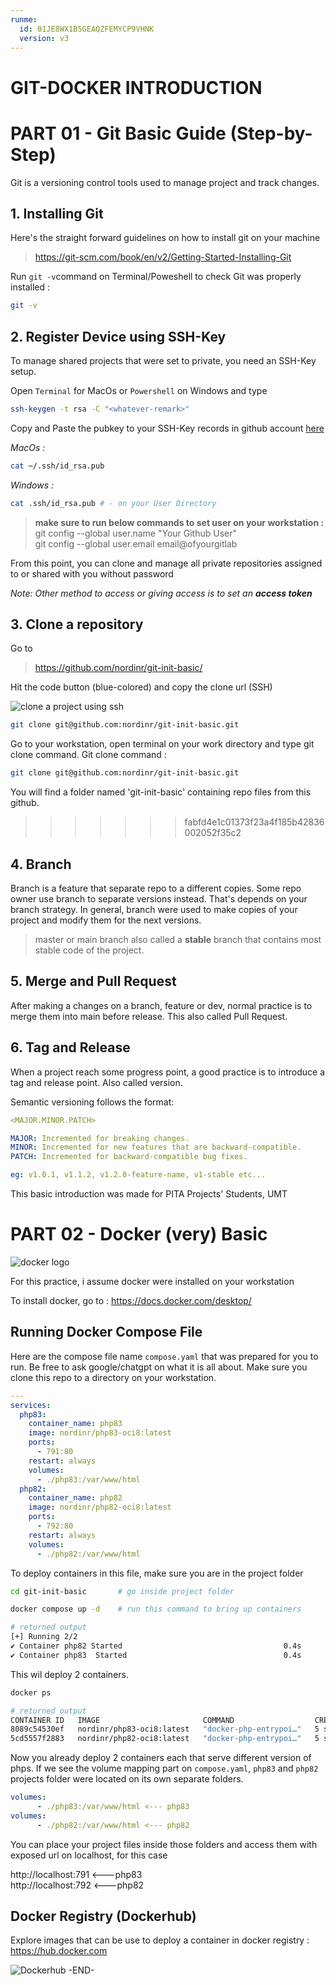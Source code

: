 ```yaml
---
runme:
  id: 01JE8WX1B5GEAQZFEMYCP9VHNK
  version: v3
---
```


# GIT-DOCKER INTRODUCTION

# PART 01 - Git Basic Guide (Step-by-Step)

Git is a versioning control tools used to manage project and track changes.

## 1. Installing Git

Here's the straight forward guidelines on how to install git on your machine

> https://git-scm.com/book/en/v2/Getting-Started-Installing-Git

Run `git -v`command on Terminal/Poweshell to check Git was properly installed :

```bash {"id":"01JE8WPX4SA9MV0HS3E021QYFT"}
git -v
```

## 2. Register Device using SSH-Key

To manage shared projects that were set to private, you need an SSH-Key setup.

Open `Terminal` for MacOs or `Powershell` on Windows and type

```bash {"id":"01JE8WEDR6WKG188FYHZED22FD"}
ssh-keygen -t rsa -C "<whatever-remark>"
```

Copy and Paste the pubkey to your SSH-Key records in github account [here](https://github.com/settings/keys)

_MacOs :_

```bash {"id":"01JE8WEDR6WKG188FYJ257V01Z"}
cat ~/.ssh/id_rsa.pub
```

_Windows :_

```bash {"id":"01JE8WEDR6WKG188FYJ3JE3R8H"}
cat .ssh/id_rsa.pub # - on your User Directory
```

> <b>make sure to run below commands to set user on your workstation : </b><br>
> git config --global user.name "Your Github User" <br>
> git config --global user.email email@ofyourgitlab

From this point, you can clone and manage all private repositories assigned to or shared with you without password

_Note: Other method to access or giving access is to set an __access token___

## 3. Clone a repository

Go to

> https://github.com/nordinr/git-init-basic/

Hit the code button (blue-colored) and copy the clone url (SSH)

![clone a project using ssh](./assets/clone.png)

```bash {"id":"01JE8WEDR6WKG188FYJ7BBG8S4"}
git clone git@github.com:nordinr/git-init-basic.git
```

Go to your workstation, open terminal on your work directory and type git clone command.
Git clone command :

```bash {"id":"01JE8WX1B5GEAQZFEMY9F279FH"}
git clone git@github.com:nordinr/git-init-basic.git
```

You will find a folder named 'git-init-basic' containing repo files from this github.

> > > > > > > fabfd4e1c01373f23a4f185b42836002052f35c2

## 4. Branch

Branch is a feature that separate repo to a different copies. Some repo owner use branch to separate versions instead. That's depends on your branch strategy. In general, branch were used to make copies of your project and modify them for the next versions.

> master or main branch also called a **stable** branch that contains most stable code of the project.

## 5. Merge and Pull Request

After making a changes on a branch, feature or dev, normal practice is to merge them into main before release. This also called Pull Request.

## 6. Tag and Release

When a project reach some progress point, a good practice is to introduce a tag and release point. Also called version.

Semantic versioning follows the format:<br>

```yaml {"id":"01JE8WEDR6WKG188FYJ7P6EA5H"}
<MAJOR.MINOR.PATCH>

MAJOR: Incremented for breaking changes.
MINOR: Incremented for new features that are backward-compatible.
PATCH: Incremented for backward-compatible bug fixes.

eg: v1.0.1, v1.1.2, v1.2.0-feature-name, v1-stable etc...
```

This basic introduction was made for PITA Projects' Students, UMT

# PART 02 - Docker (very) Basic

![docker logo](./assets/docker.png)

For this practice, i assume docker were installed on your workstation

To install docker, go to : https://docs.docker.com/desktop/

## Running Docker Compose File

Here are the compose file name `compose.yaml` that was prepared for you to run. Be free to ask google/chatgpt on what it is all about. Make sure you clone this repo to a directory on your workstation.

```yaml {"id":"01JE8WEDR6WKG188FYJ833G3VQ"}
---
services:
  php83:
    container_name: php83
    image: nordinr/php83-oci8:latest
    ports:
      - 791:80
    restart: always
    volumes:
      - ./php83:/var/www/html
  php82:
    container_name: php82
    image: nordinr/php82-oci8:latest
    ports:
      - 792:80
    restart: always
    volumes:
      - ./php82:/var/www/html
```

To deploy containers in this file, make sure you are in the project folder

```bash {"id":"01JE8WEDR6WKG188FYJB4FKPTS"}
cd git-init-basic       # go inside project folder

docker compose up -d    # run this command to bring up containers

# returned output
[+] Running 2/2
✔ Container php82 Started                                    0.4s 
✔ Container php83  Started                                   0.4s
```

This wil deploy 2 containers.

```bash {"id":"01JE8WEDR6WKG188FYJBC3D7XK"}
docker ps

# returned output
CONTAINER ID   IMAGE                       COMMAND                  CREATED         STATUS         PORTS                 NAMES
8089c54530ef   nordinr/php83-oci8:latest   "docker-php-entrypoi…"   5 seconds ago   Up 4 seconds   0.0.0.0:791->80/tcp   php83
5cd5557f2883   nordinr/php82-oci8:latest   "docker-php-entrypoi…"   5 seconds ago   Up 4 seconds   0.0.0.0:792->80/tcp   php82

```

Now you already deploy 2 containers each that serve different version of phps. If we see the volume mapping part on `compose.yaml`, `php83` and `php82` projects folder were located on its own separate folders.

```yaml {"id":"01JE8WEDR6WKG188FYJBW7555M"}
volumes:
      - ./php83:/var/www/html <--- php83
volumes:
      - ./php82:/var/www/html <--- php82
```

You can place your project files inside those folders and access them with exposed url on localhost, for this case

http://localhost:791 <---php83<br>
http://localhost:792 <---php82

## Docker Registry (Dockerhub)

Explore images that can be use to deploy a container in docker registry : https://hub.docker.com

![Dockerhub](./assets/dockerhub.png)
-END-